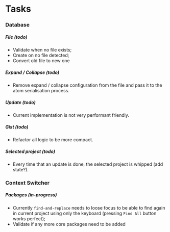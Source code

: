 # Tasks

### Database

##### File (*todo*)

- Validate when no file exists;
- Create on no file detected;
- Convert old file to new one

##### Expand / Collapse (*todo*)

- Remove expand / collapse configuration from the file and pass it to the atom serialisation process.

##### Update (*todo*)

- Current implementation is not very performant friendly.

##### Gist (*todo*)

- Refactor all logic to be more compact.

##### Selected project (*todo*)

- Every time that an update is done, the selected project is whipped (add state?).

### Context Switcher

##### Packages (*in-progress*)

- Currently `find-and-replace` needs to loose focus to be able to find again in current project using only the keyboard (pressing `Find All` button works perfect);
- Validate if any more core packages need to be added
